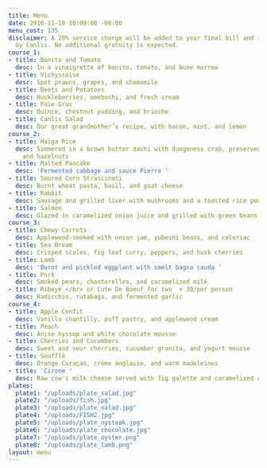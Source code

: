 ```yaml
---
title: Menu
date: 2016-11-10 10:09:00 -08:00
menu_cost: 135
disclaimer: A 20% service charge will be added to your final bill and is retained
  by Canlis. No additional gratuity is expected.
course_1:
- title: Bonito and Tomato
  desc: In a vinaigrette of bonito, tomato, and bone marrow
- title: Vichyssoise
  desc: Spot prawns, grapes, and chamomile
- title: Beets and Potatoes
  desc: Huckleberries, umeboshi, and fresh cream
- title: Foie Gras
  desc: Quince, chestnut pudding, and brioche
- title: Canlis Salad
  desc: Our great grandmother’s recipe, with bacon, mint, and lemon
course_2:
- title: Haiga Rice
  desc: Simmered in a brown butter dashi with dungeness crab, preserved strawberries,
    and hazelnuts
- title: Malted Pancake
  desc: 'Fermented cabbage and sauce Pierre '
- title: Soured Corn Strascinati
  desc: Burnt wheat pasta, basil, and goat cheese
- title: Rabbit
  desc: Sausage and grilled liver with mushrooms and a toasted rice ponzu
- title: Salmon
  desc: Glazed in caramelized onion juice and grilled with green beans and gari
course_3:
- title: Chewy Carrots
  desc: Applewood-smoked with onion jam, yubeshi beans, and celeriac
- title: Sea Bream
  desc: Crisped scales, fig leaf curry, peppers, and husk cherries
- title: Lamb
  desc: 'Burnt and pickled eggplant with smelt bagna cauda '
- title: Pork
  desc: Smoked pears, chanterelles, and caramelized milk
- title: Ribeye </br> or Cote De Boeuf for two  + 30/per person
  desc: Radicchio, rutabaga, and fermented garlic
course_4:
- title: Apple Confit
  desc: Vanilla chantilly, puff pastry, and applewood cream
- title: Peach
  desc: Anise hyssop and white chocolate mousse
- title: Cherries and Cucumbers
  desc: Sweet and sour cherries, cucumber granita, and yogurt mousse
- title: Soufflè
  desc: Orange Curaçao, crème anglaise, and warm madeleines
- title: 'Cirone '
  desc: Raw cow's milk cheese served with fig galette and caramelized onions
plates:
  plate1: "/uploads/plate_salad.jpg"
  plate2: "/uploads/fish.jpg"
  plate3: "/uploads/plate_salad.jpg"
  plate4: "/uploads/FISH2.jpg"
  plate5: "/uploads/plate_nysteak.jpg"
  plate6: "/uploads/plate_chocolate.jpg"
  plate7: "/uploads/plate_oyster.png"
  plate8: "/uploads/plate_lamb.png"
layout: menu
---
```


